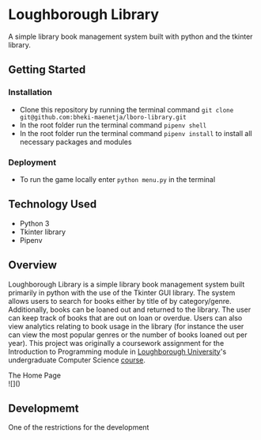 # Loughborough Library
A simple library book management system built with python and the tkinter library.

## Getting Started
### Installation
- Clone this repository by running the terminal command `git clone git@github.com:bheki-maenetja/lboro-library.git`
- In the root folder run the terminal command `pipenv shell`
- In the root folder run the terminal command `pipenv install` to install all necessary packages and modules

### Deployment
- To run the game locally enter `python menu.py` in the terminal

## Technology Used
- Python 3
- Tkinter library 
- Pipenv

## Overview
Loughborough Library is a simple library book management system built primarily in python with the use of the Tkinter GUI library. The system allows users to search for books either by title of by category/genre. Additionally, books can be loaned out and returned to the library. The user can keep track of books that are out on loan or overdue. Users can also view analytics relating to book usage in the library (for instance the user can view the most popular genres or the number of books loaned out per year). This project was originally a coursework assignment for the Introduction to Programming module in [Loughborough University](https://www.lboro.ac.uk/)'s undergraduate Computer Science [course](https://www.lboro.ac.uk/study/undergraduate/courses/a-z/computer-science-bsc/).

<figcaption>The Home Page</figcaption>
![]()

## Developmemt
One of the restrictions for the development
